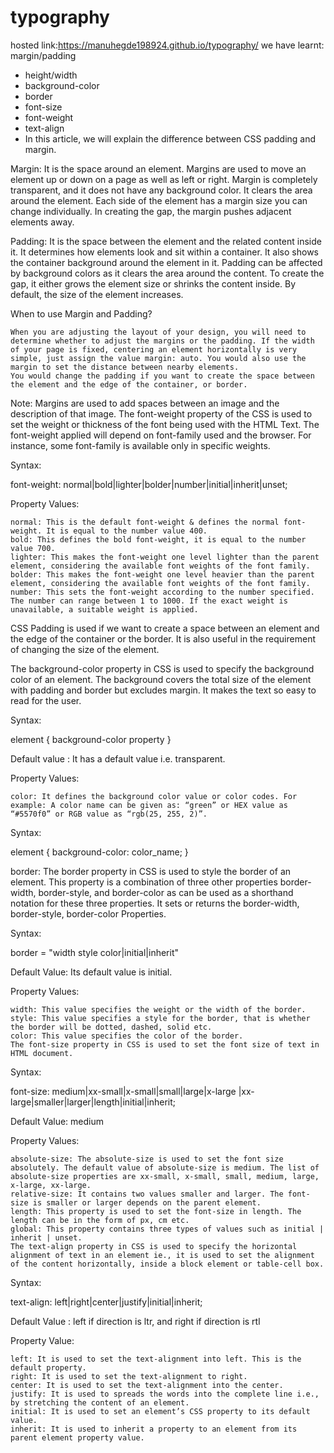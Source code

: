 # typography
hosted link:https://manuhegde198924.github.io/typography/
we have learnt:
 margin/padding
- height/width
- background-color
- border
- font-size
- font-weight
- text-align
- In this article, we will explain the difference between CSS padding and margin.

Margin: It is the space around an element. Margins are used to move an element up or down on a page as well as left or right. Margin is completely transparent, and it does not have any background color. It clears the area around the element. Each side of the element has a margin size you can change individually. In creating the gap, the margin pushes adjacent elements away.

Padding: It is the space between the element and the related content inside it. It determines how elements look and sit within a container. It also shows the container background around the element in it. Padding can be affected by background colors as it clears the area around the content. To create the gap, it either grows the element size or shrinks the content inside. By default, the size of the element increases.

When to use Margin and Padding?

    When you are adjusting the layout of your design, you will need to determine whether to adjust the margins or the padding. If the width of your page is fixed, centering an element horizontally is very simple, just assign the value margin: auto. You would also use the margin to set the distance between nearby elements.
    You would change the padding if you want to create the space between the element and the edge of the container, or border.

Note: Margins are used to add spaces between an image and the description of that image.
The font-weight property of the CSS is used to set the weight or thickness of the font being used with the HTML Text. The font-weight applied will depend on font-family used and the browser. For instance, some font-family is available only in specific weights.

Syntax:

font-weight: normal|bold|lighter|bolder|number|initial|inherit|unset;

Property Values:

    normal: This is the default font-weight & defines the normal font-weight. It is equal to the number value 400.
    bold: This defines the bold font-weight, it is equal to the number value 700.
    lighter: This makes the font-weight one level lighter than the parent element, considering the available font weights of the font family.
    bolder: This makes the font-weight one level heavier than the parent element, considering the available font weights of the font family.
    number: This sets the font-weight according to the number specified. The number can range between 1 to 1000. If the exact weight is unavailable, a suitable weight is applied.
    

CSS Padding is used if we want to create a space between an element and the edge of the container or the border. It is also useful in the requirement of changing the size of the element. 


The background-color property in CSS is used to specify the background color of an element. The background covers the total size of the element with padding and border but excludes margin. It makes the text so easy to read for the user. 

Syntax:

element {
    background-color property
}

Default value : It has a default value i.e. transparent.

Property Values:

    color: It defines the background color value or color codes. For example: A color name can be given as: “green” or HEX value as “#5570f0” or RGB value as “rgb(25, 255, 2)”.

Syntax:

element {
    background-color: color_name;
}

border:
The border property in CSS is used to style the border of an element. This property is a combination of three other properties border-width, border-style, and border-color as can be used as a shorthand notation for these three properties. It sets or returns the border-width, border-style, border-color Properties. 

Syntax: 

border = "width style color|initial|inherit"

Default Value: Its default value is initial.

Property Values: 

    width: This value specifies the weight or the width of the border.
    style: This value specifies a style for the border, that is whether the border will be dotted, dashed, solid etc.
    color: This value specifies the color of the border.
    The font-size property in CSS is used to set the font size of text in HTML document.

Syntax:  

font-size: medium|xx-small|x-small|small|large|x-large
           |xx-large|smaller|larger|length|initial|inherit;

Default Value: medium

Property Values: 

    absolute-size: The absolute-size is used to set the font size absolutely. The default value of absolute-size is medium. The list of absolute-size properties are xx-small, x-small, small, medium, large, x-large, xx-large.
    relative-size: It contains two values smaller and larger. The font-size is smaller or larger depends on the parent element. 
    length: This property is used to set the font-size in length. The length can be in the form of px, cm etc. 
    global: This property contains three types of values such as initial | inherit | unset.
    The text-align property in CSS is used to specify the horizontal alignment of text in an element ie., it is used to set the alignment of the content horizontally, inside a block element or table-cell box.

Syntax:

text-align: left|right|center|justify|initial|inherit;

Default Value : left if direction is ltr, and right if direction is rtl

Property Value:

    left: It is used to set the text-alignment into left. This is the default property.
    right: It is used to set the text-alignment to right.
    center: It is used to set the text-alignment into the center.
    justify: It is used to spreads the words into the complete line i.e., by stretching the content of an element.
    initial: It is used to set an element’s CSS property to its default value.
    inherit: It is used to inherit a property to an element from its parent element property value.
    
